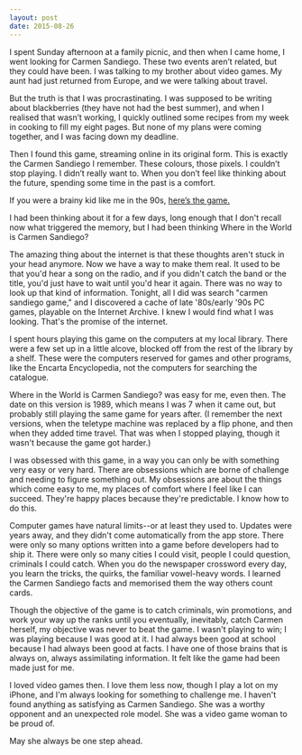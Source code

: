 ```yaml
---
layout: post
date: 2015-08-26
---
```


I spent Sunday afternoon at a family picnic, and then when I came home, I went looking for Carmen Sandiego. These two events aren’t related, but they could have been. I was talking to my brother about video games. My aunt had just returned from Europe, and we were talking about travel. 

But the truth is that I was procrastinating. I was supposed to be writing about blackberries (they have not had the best summer), and when I realised that wasn’t working, I quickly outlined some recipes from my week in cooking to fill my eight pages. But none of my plans were coming together, and I was facing down my deadline.

Then I found this game, streaming online in its original form. This is exactly the Carmen Sandiego I remember. These colours, those pixels. I couldn’t stop playing. I didn’t really want to. When you don’t feel like thinking about the future, spending some time in the past is a comfort. 

If you were a brainy kid like me in the 90s, [here’s the game.](https://archive.org/details/msdos_Where_in_the_World_is_Carmen_Sandiego_Enhanced_1989)

I had been thinking about it for a few days, long enough that I don't recall now what triggered the memory, but I had been thinking Where in the World is Carmen Sandiego?

The amazing thing about the internet is that these thoughts aren't stuck in your head anymore. Now we have a way to make them real. It used to be that you'd hear a song on the radio, and if you didn't catch the band or the title, you'd just have to wait until you'd hear it again. There was no way to look up that kind of information. Tonight, all I did was search "carmen sandiego game," and I discovered a cache of late '80s/early '90s PC games, playable on the Internet Archive. I knew I would find what I was looking. That's the promise of the internet.

I spent hours playing this game on the computers at my local library. There were a few set up in a little alcove, blocked off from the rest of the library by a shelf. These were the computers reserved for games and other programs, like the Encarta Encyclopedia, not the computers for searching the catalogue. 

Where in the World is Carmen Sandiego? was easy for me, even then. The date on this version is 1989, which means I was 7 when it came out, but probably still playing the same game for years after. (I remember the next versions, when the teletype machine was replaced by a flip phone, and then when they added time travel. That was when I stopped playing, though it wasn't because the game got harder.) 

I was obsessed with this game, in a way you can only be with something very easy or very hard. There are obsessions which are borne of challenge and needing to figure something out. My obsessions are about the things which come easy to me, my places of comfort where I feel like I can succeed. They're happy places because they're predictable. I know how to do this.

Computer games have natural limits--or at least they used to. Updates were years away, and they didn't come automatically from the app store. There were only so many options written into a game before developers had to ship it. There were only so many cities I could visit, people I could question, criminals I could catch. When you do the newspaper crossword every day, you learn the tricks, the quirks, the familiar vowel-heavy words. I learned the Carmen Sandiego facts and memorised them the way others count cards. 

Though the objective of the game is to catch criminals, win promotions, and work your way up the ranks until you eventually, inevitably, catch Carmen herself, my objective was never to beat the game. I wasn't playing to win; I was playing because I was good at it. I had always been good at school because I had always been good at facts. I have one of those brains that is always on, always assimilating information. It felt like the game had been made just for me.

I loved video games then. I love them less now, though I play a lot on my iPhone, and I'm always looking for something to challenge me. I haven't found anything as satisfying as Carmen Sandiego. She was a worthy opponent and an unexpected role model. She was a video game woman to be proud of. 

May she always be one step ahead.
